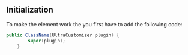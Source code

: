 ## Initialization
To make the element work the you first have to add the following code:
```java
public ClassName(UltraCustomizer plugin) {
		super(plugin);
	}
```
